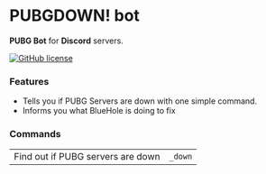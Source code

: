 # PUBGDOWN! bot
**PUBG Bot** for **Discord** servers.

[![GitHub license](https://img.shields.io/github/license/Jengas/pubg-discord.svg)](https://github.com/Jengas/pubg-discord/blob/master/LICENSE)

### Features
- Tells you if PUBG Servers are down with one simple command.
- Informs you what BlueHole is doing to fix

### Commands
<table>
<tbody>
<tr>
<td>Find out if PUBG servers are down</td>
<td><code>_down</code></td>
</tbody>
</table>